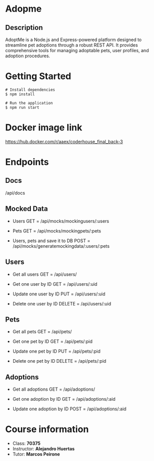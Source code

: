 # Adopme

## Description

AdoptMe is a Node.js and Express-powered platform designed to streamline pet adoptions through a robust REST API.
It provides comprehensive tools for managing adoptable pets, user profiles, and adoption procedures.

# Getting Started

```
# Install dependencies
$ npm install

# Run the application
$ npm run start
```

# Docker image link

https://hub.docker.com/r/aaex/coderhouse_final_back-3

# Endpoints

## Docs

/api/docs

## Mocked Data

- Users
  GET = /api/mocks/mockingusers/:users

- Pets
  GET = /api/mocks/mockingpets/:pets

- Users, pets and save it to DB
  POST = /api/mocks/generatemockingdata/:users/:pets

## Users

- Get all users
  GET = /api/users/

- Get one user by ID
  GET = /api/users/:uid

- Update one user by ID
  PUT = /api/users/:uid

- Delete one user by ID
  DELETE = /api/users/:uid

## Pets

- Get all pets
  GET = /api/pets/

- Get one pet by ID
  GET = /api/pets/:pid

- Update one pet by ID
  PUT = /api/pets/:pid

- Delete one pet by ID
  DELETE = /api/pets/:pid

## Adoptions

- Get all adoptions
  GET = /api/adoptions/

- Get one adoption by ID
  GET = /api/adoptions/:aid

- Update one adoption by ID
  POST = /api/adoptions/:aid

# Course information

- Class: **70375**
- Instructor: **Alejandro Huertas**
- Tutor: **Marcos Peirone**
